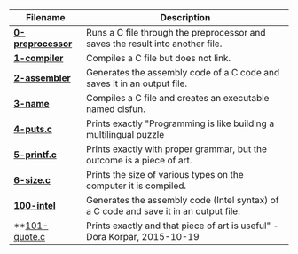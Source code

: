 | **Filename** | **Description** |
| -------- | ----------- |
| **[0-preprocessor](https://github.com/Dave-codd/alx-low_level_programming/blob/master/0x00-hello_world/0-preprocessor)** | Runs a C file through the preprocessor and saves the result into another file. |
| **[1-compiler](https://github.com/Dave-codd/alx-low_level_programming/blob/master/0x00-hello_world/1-compiler)** | Compiles a C file but does not link. |
| **[2-assembler](https://github.com/Dave-codd/alx-low_level_programming/blob/master/0x00-hello-world/2-assembler)** | Generates the assembly code of a C code and saves it in an output file. |
| **[3-name](https://github.com/Dave-codd/alx-low_level_programming/blob/master/0x00-hello_world/3-name)** | Compiles a C file and creates an executable named cisfun. |
| **[4-puts.c](https://github.com/Dave-codd/alx-low_level_programming/blob/master/0x00-hello_world/4-puts.c)** | Prints exactly "Programming is like building a multilingual puzzle |
| **[5-printf.c](https://github.com/Dave-codd/alx-low_level_programming/blob/master/0x00-hello_world/5-printf.c)** | Prints exactly with proper grammar, but the outcome is a piece of art. |
| **[6-size.c](https://github.com/Dave-codd/alx-low_level_programming/blob/master/0x00-hello_world/6-size.c)** | Prints the size of various types on the computer it is compiled. |
| **[100-intel](https://github.com/Dave-codd/alx-low_level_programming/blob/master/0x00-hello_world/100-intel)** | Generates the assembly code (Intel syntax) of a C code and save it in an output file. |
| **[101-quote.c](https://github.com/Dave-codd/alx-low_level_programming/blob/master/0x00-hello_world/101-quote.c) | Prints exactly and that piece of art is useful" - Dora Korpar, 2015-10-19 |

